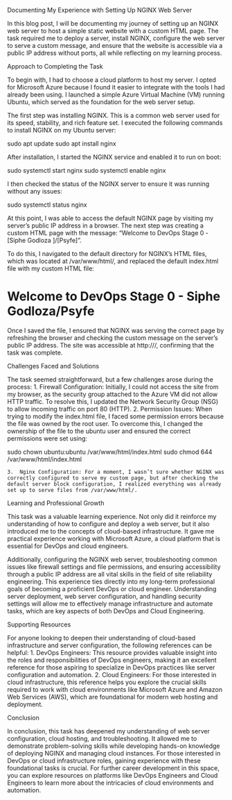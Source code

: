 Documenting My Experience with Setting Up NGINX Web Server

In this blog post, I will be documenting my journey of setting up an NGINX web server to host a simple static website with a custom HTML page. The task required me to deploy a server, install NGINX, configure the web server to serve a custom message, and ensure that the website is accessible via a public IP address without ports, all while reflecting on my learning process.

Approach to Completing the Task

To begin with, I had to choose a cloud platform to host my server. I opted for Microsoft Azure because I found it easier to integrate with the tools I had already been using. I launched a simple Azure Virtual Machine (VM) running Ubuntu, which served as the foundation for the web server setup.

The first step was installing NGINX. This is a common web server used for its speed, stability, and rich feature set. I executed the following commands to install NGINX on my Ubuntu server:

sudo apt update
sudo apt install nginx

After installation, I started the NGINX service and enabled it to run on boot:

sudo systemctl start nginx
sudo systemctl enable nginx

I then checked the status of the NGINX server to ensure it was running without any issues:

sudo systemctl status nginx

At this point, I was able to access the default NGINX page by visiting my server’s public IP address in a browser. The next step was creating a custom HTML page with the message: “Welcome to DevOps Stage 0 - [Siphe Godloza ]/[Psyfe]”.

To do this, I navigated to the default directory for NGINX’s HTML files, which was located at /var/www/html/, and replaced the default index.html file with my custom HTML file:

<!DOCTYPE html>
<html lang="en">
<head>
  <meta charset="UTF-8">
  <meta name="viewport" content="width=device-width, initial-scale=1.0">
  <title>DevOps Stage 0</title>
</head>
<body>
  <h1>Welcome to DevOps Stage 0 - Siphe Godloza/Psyfe</h1>
</body>
</html>

Once I saved the file, I ensured that NGINX was serving the correct page by refreshing the browser and checking the custom message on the server’s public IP address. The site was accessible at http:///, confirming that the task was complete.

Challenges Faced and Solutions

The task seemed straightforward, but a few challenges arose during the process:
	1.	Firewall Configuration: Initially, I could not access the site from my browser, as the security group attached to the Azure VM did not allow HTTP traffic. To resolve this, I updated the Network Security Group (NSG) to allow incoming traffic on port 80 (HTTP).
	2.	Permission Issues: When trying to modify the index.html file, I faced some permission errors because the file was owned by the root user. To overcome this, I changed the ownership of the file to the ubuntu user and ensured the correct permissions were set using:

sudo chown ubuntu:ubuntu /var/www/html/index.html
sudo chmod 644 /var/www/html/index.html

	3.	Nginx Configuration: For a moment, I wasn’t sure whether NGINX was correctly configured to serve my custom page, but after checking the default server block configuration, I realized everything was already set up to serve files from /var/www/html/.

Learning and Professional Growth

This task was a valuable learning experience. Not only did it reinforce my understanding of how to configure and deploy a web server, but it also introduced me to the concepts of cloud-based infrastructure. It gave me practical experience working with Microsoft Azure, a cloud platform that is essential for DevOps and cloud engineers.

Additionally, configuring the NGINX web server, troubleshooting common issues like firewall settings and file permissions, and ensuring accessibility through a public IP address are all vital skills in the field of site reliability engineering. This experience ties directly into my long-term professional goals of becoming a proficient DevOps or cloud engineer. Understanding server deployment, web server configuration, and handling security settings will allow me to effectively manage infrastructure and automate tasks, which are key aspects of both DevOps and Cloud Engineering.

Supporting Resources

For anyone looking to deepen their understanding of cloud-based infrastructure and server configuration, the following references can be helpful:
	1.	DevOps Engineers: This resource provides valuable insight into the roles and responsibilities of DevOps engineers, making it an excellent reference for those aspiring to specialize in DevOps practices like server configuration and automation.
	2.	Cloud Engineers: For those interested in cloud infrastructure, this reference helps you explore the crucial skills required to work with cloud environments like Microsoft Azure and Amazon Web Services (AWS), which are foundational for modern web hosting and deployment.

Conclusion

In conclusion, this task has deepened my understanding of web server configuration, cloud hosting, and troubleshooting. It allowed me to demonstrate problem-solving skills while developing hands-on knowledge of deploying NGINX and managing cloud instances. For those interested in DevOps or cloud infrastructure roles, gaining experience with these foundational tasks is crucial. For further career development in this space, you can explore resources on platforms like DevOps Engineers and Cloud Engineers to learn more about the intricacies of cloud environments and automation.

